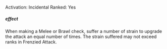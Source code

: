 Activation: Incidental
Ranked: Yes
##### effect
When making a Melee or Brawl check, suffer
a number of strain to upgrade the attack an
equal number of times. The strain suffered
may not exceed ranks in Frenzied Attack.